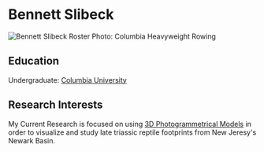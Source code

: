 # Bennett Slibeck
![Bennett Slibeck Roster Photo: Columbia Heavyweight Rowing](https://gocolumbialions.com/images/2017/9/21/DQEOURZGQNSOPQC.20170921192431.JPG?width=300)

## Education
Undergraduate:
[Columbia University](www.columbia.edu)

## Research Interests

My Current Research is focused on using [3D Photogrammetrical Models](https://sketchfab.com/bslibeck) in order to visualize and study late triassic reptile footprints from New Jeresy's Newark Basin.


